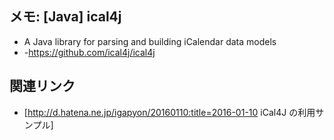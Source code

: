 ## メモ: [Java] ical4j

* A Java library for parsing and building iCalendar data models
* -https://github.com/ical4j/ical4j


## 関連リンク

* [http://d.hatena.ne.jp/igapyon/20160110:title=2016-01-10 iCal4J の利用サンプル]

